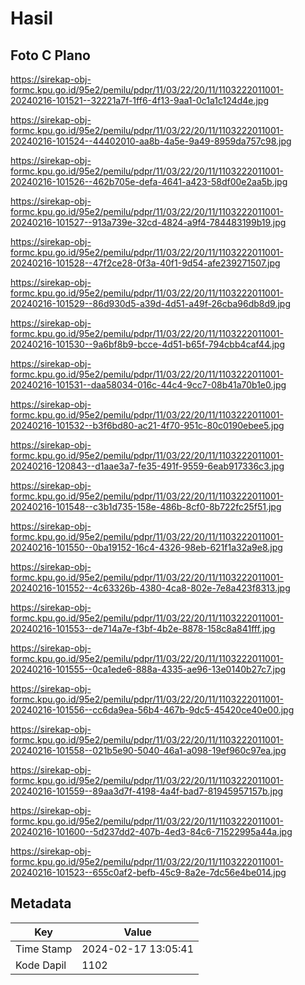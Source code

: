 # Hasil

## Foto C Plano

https://sirekap-obj-formc.kpu.go.id/95e2/pemilu/pdpr/11/03/22/20/11/1103222011001-20240216-101521--32221a7f-1ff6-4f13-9aa1-0c1a1c124d4e.jpg

https://sirekap-obj-formc.kpu.go.id/95e2/pemilu/pdpr/11/03/22/20/11/1103222011001-20240216-101524--44402010-aa8b-4a5e-9a49-8959da757c98.jpg

https://sirekap-obj-formc.kpu.go.id/95e2/pemilu/pdpr/11/03/22/20/11/1103222011001-20240216-101526--462b705e-defa-4641-a423-58df00e2aa5b.jpg

https://sirekap-obj-formc.kpu.go.id/95e2/pemilu/pdpr/11/03/22/20/11/1103222011001-20240216-101527--913a739e-32cd-4824-a9f4-784483199b19.jpg

https://sirekap-obj-formc.kpu.go.id/95e2/pemilu/pdpr/11/03/22/20/11/1103222011001-20240216-101528--47f2ce28-0f3a-40f1-9d54-afe239271507.jpg

https://sirekap-obj-formc.kpu.go.id/95e2/pemilu/pdpr/11/03/22/20/11/1103222011001-20240216-101529--86d930d5-a39d-4d51-a49f-26cba96db8d9.jpg

https://sirekap-obj-formc.kpu.go.id/95e2/pemilu/pdpr/11/03/22/20/11/1103222011001-20240216-101530--9a6bf8b9-bcce-4d51-b65f-794cbb4caf44.jpg

https://sirekap-obj-formc.kpu.go.id/95e2/pemilu/pdpr/11/03/22/20/11/1103222011001-20240216-101531--daa58034-016c-44c4-9cc7-08b41a70b1e0.jpg

https://sirekap-obj-formc.kpu.go.id/95e2/pemilu/pdpr/11/03/22/20/11/1103222011001-20240216-101532--b3f6bd80-ac21-4f70-951c-80c0190ebee5.jpg

https://sirekap-obj-formc.kpu.go.id/95e2/pemilu/pdpr/11/03/22/20/11/1103222011001-20240216-120843--d1aae3a7-fe35-491f-9559-6eab917336c3.jpg

https://sirekap-obj-formc.kpu.go.id/95e2/pemilu/pdpr/11/03/22/20/11/1103222011001-20240216-101548--c3b1d735-158e-486b-8cf0-8b722fc25f51.jpg

https://sirekap-obj-formc.kpu.go.id/95e2/pemilu/pdpr/11/03/22/20/11/1103222011001-20240216-101550--0ba19152-16c4-4326-98eb-621f1a32a9e8.jpg

https://sirekap-obj-formc.kpu.go.id/95e2/pemilu/pdpr/11/03/22/20/11/1103222011001-20240216-101552--4c63326b-4380-4ca8-802e-7e8a423f8313.jpg

https://sirekap-obj-formc.kpu.go.id/95e2/pemilu/pdpr/11/03/22/20/11/1103222011001-20240216-101553--de714a7e-f3bf-4b2e-8878-158c8a841fff.jpg

https://sirekap-obj-formc.kpu.go.id/95e2/pemilu/pdpr/11/03/22/20/11/1103222011001-20240216-101555--0ca1ede6-888a-4335-ae96-13e0140b27c7.jpg

https://sirekap-obj-formc.kpu.go.id/95e2/pemilu/pdpr/11/03/22/20/11/1103222011001-20240216-101556--cc6da9ea-56b4-467b-9dc5-45420ce40e00.jpg

https://sirekap-obj-formc.kpu.go.id/95e2/pemilu/pdpr/11/03/22/20/11/1103222011001-20240216-101558--021b5e90-5040-46a1-a098-19ef960c97ea.jpg

https://sirekap-obj-formc.kpu.go.id/95e2/pemilu/pdpr/11/03/22/20/11/1103222011001-20240216-101559--89aa3d7f-4198-4a4f-bad7-81945957157b.jpg

https://sirekap-obj-formc.kpu.go.id/95e2/pemilu/pdpr/11/03/22/20/11/1103222011001-20240216-101600--5d237dd2-407b-4ed3-84c6-71522995a44a.jpg

https://sirekap-obj-formc.kpu.go.id/95e2/pemilu/pdpr/11/03/22/20/11/1103222011001-20240216-101523--655c0af2-befb-45c9-8a2e-7dc56e4be014.jpg


## Metadata

| Key        | Value               |
| ---------- | ------------------- |
| Time Stamp | 2024-02-17 13:05:41 |
| Kode Dapil | 1102                |



